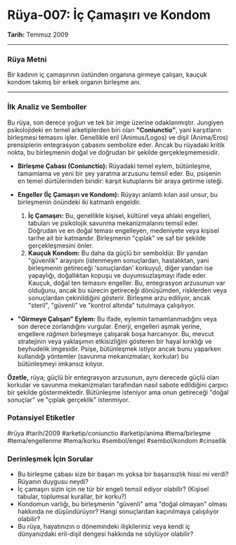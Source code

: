 # Rüya-007: İç Çamaşırı ve Kondom
**Tarih:** Temmuz 2009

---
### Rüya Metni
Bir kadının iç çamaşırının üstünden organına girmeye çalışan, kauçuk kondom takmış bir erkek organın birleşme anı.

---
### İlk Analiz ve Semboller

Bu rüya, son derece yoğun ve tek bir imge üzerine odaklanmıştır. Jungiyen psikolojideki en temel arketiplerden biri olan **"Coniunctio"**, yani karşıtların birleşmesi temasını işler. Genellikle eril (Animus/Logos) ve dişil (Anima/Eros) prensiplerin entegrasyon çabasını sembolize eder. Ancak bu rüyadaki kritik nokta, bu birleşmenin doğal ve doğrudan bir şekilde gerçekleşmemesidir.

* **Birleşme Çabası (Coniunctio):** Rüyadaki temel eylem, bütünleşme, tamamlama ve yeni bir şey yaratma arzusunu temsil eder. Bu, psişenin en temel dürtülerinden biridir: karşıt kutuplarını bir araya getirme isteği.

* **Engeller (İç Çamaşırı ve Kondom):** Rüyayı anlamlı kılan asıl unsur, bu birleşmenin önündeki iki katmanlı engeldir.
    1.  **İç Çamaşırı:** Bu, genellikle kişisel, kültürel veya ahlaki engelleri, tabuları ve psikolojik savunma mekanizmalarını temsil eder. Doğrudan ve en doğal teması engelleyen, medeniyete veya kişisel tarihe ait bir katmandır. Birleşmenin "çıplak" ve saf bir şekilde gerçekleşmesini önler.
    2.  **Kauçuk Kondom:** Bu daha da güçlü bir semboldür. Bir yandan "güvenlik" arayışını (istenmeyen sonuçlardan, hastalıktan, yani birleşmenin getireceği 'sonuçlardan' korkuyu), diğer yandan ise yapaylığı, doğallıktan kopuşu ve duyumsuzlaşmayı ifade eder. Kauçuk, doğal ten temasını engeller. Bu, entegrasyon arzusunun var olduğunu, ancak bu sürecin getireceği dönüşümden, risklerden veya sonuçlardan çekinildiğini gösterir. Birleşme arzu ediliyor, ancak "steril", "güvenli" ve "kontrol altında" tutulmaya çalışılıyor.

* **"Girmeye Çalışan" Eylem:** Bu ifade, eylemin tamamlanmadığını veya son derece zorlandığını vurgular. Enerji, engelleri aşmak yerine, engellere *rağmen* birleşmeye çalışarak boşa harcanıyor. Bu, mevcut stratejinin veya yaklaşımın etkisizliğini gösteren bir hayal kırıklığı ve beyhudelik imgesidir. Psişe, bütünleşmek istiyor ancak bunu yaparken kullandığı yöntemler (savunma mekanizmaları, korkular) bu bütünleşmeyi imkansız kılıyor.

**Özetle,** rüya; güçlü bir entegrasyon arzusunun, aynı derecede güçlü olan korkular ve savunma mekanizmaları tarafından nasıl sabote edildiğini çarpıcı bir şekilde göstermektedir. Bütünleşme isteniyor ama onun getireceği "doğal sonuçlar" ve "çıplak gerçeklik" istenmiyor.

### Potansiyel Etiketler
#rüya #tarih/2009 #arketip/coniunctio #arketip/anima #tema/birleşme #tema/engellenme #tema/korku #sembol/engel #sembol/kondom #cinsellik

### Derinleşmek İçin Sorular
* Bu birleşme çabası size bir başarı mı yoksa bir başarısızlık hissi mi verdi? Rüyanın duygusu neydi?
* İç çamaşırı sizin için ne tür bir engeli temsil ediyor olabilir? (Kişisel tabular, toplumsal kurallar, bir korku?)
* Kondomun varlığı, bu birleşmenin "güvenli" ama "doğal olmayan" olması hakkında ne düşündürüyor? Hangi sonuçlardan kaçınılmaya çalışılıyor olabilir?
* Bu rüya, hayatınızın o dönemindeki ilişkileriniz veya kendi iç dünyanızdaki eril-dişil dengesi hakkında ne söylüyor olabilir?